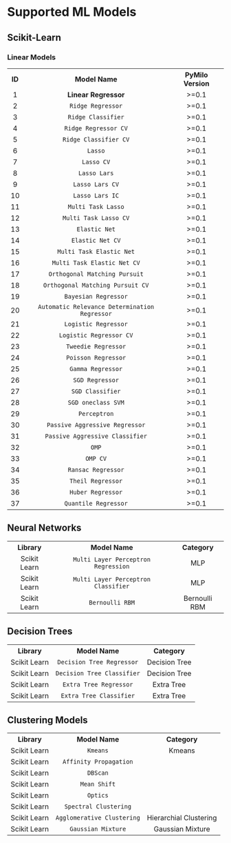 # Supported ML Models
## Scikit-Learn 
### Linear Models
<table>
	<tr align="center">
		<th>ID</th>
		<th>Model Name</th>
		<th>PyMilo Version</th>
	</tr>
	<tr align="center">
		<td>1</td>
		<td><b>Linear Regressor</b></td>
        <td>>=0.1</td>
	</tr>
	<tr align="center">
		<td>2</td>
		<td><code>Ridge Regressor</code></td>
        <td>>=0.1</td>
	</tr>
	<tr align="center">
		<td>3</td>
		<td><code>Ridge Classifier</code></td>
        <td>>=0.1</td>
	</tr>
	<tr align="center">
		<td>4</td>
		<td><code>Ridge Regressor CV</code></td>
        <td>>=0.1</td>
	</tr>
	<tr align="center">
		<td>5</td>
		<td><code>Ridge Classifier CV</code></td>
        <td>>=0.1</td>
	</tr>
	<tr align="center">
		<td>6</td>
		<td><code>Lasso</code></td>
        <td>>=0.1</td>
	</tr>
	<tr align="center">
		<td>7</td>
		<td><code>Lasso CV</code></td>
        <td>>=0.1</td>
	</tr>
	<tr align="center">
		<td>8</td>
		<td><code>Lasso Lars</code></td>
        <td>>=0.1</td>
	</tr>
	<tr align="center">
		<td>9</td>
		<td><code>Lasso Lars CV</code></td>
        <td>>=0.1</td>
	</tr>
	<tr align="center">
		<td>10</td>
		<td><code>Lasso Lars IC</code></td>
        <td>>=0.1</td>
	</tr>
    <tr align="center">
		<td>11</td>
		<td><code>Multi Task Lasso</code></td>
        <td>>=0.1</td>
	</tr>
    <tr align="center">
		<td>12</td>
		<td><code>Multi Task Lasso CV</code></td>
        <td>>=0.1</td>
	</tr>
    <tr align="center">
		<td>13</td>
		<td><code>Elastic Net</code></td>
        <td>>=0.1</td>
	</tr>
    <tr align="center">
		<td>14</td>
		<td><code>Elastic Net CV</code></td>
        <td>>=0.1</td>
	</tr>
    <tr align="center">
		<td>15</td>
		<td><code>Multi Task Elastic Net</code></td>
        <td>>=0.1</td>
	</tr>
    <tr align="center">
		<td>16</td>
		<td><code>Multi Task Elastic Net CV</code></td>
        <td>>=0.1</td>
	</tr>
    <tr align="center">
		<td>17</td>
		<td><code>Orthogonal Matching Pursuit</code></td>
        <td>>=0.1</td>
	</tr>
    <tr align="center">
		<td>18</td>
		<td><code>Orthogonal Matching Pursuit CV</code></td>
        <td>>=0.1</td>
	</tr>
    <tr align="center">
		<td>19</td>	
		<td><code>Bayesian Regressor</code></td>
        <td>>=0.1</td>
	</tr>
    <tr align="center">
		<td>20</td>
		<td><code>Automatic Relevance Determination Regressor</code></td>
        <td>>=0.1</td>
	</tr>
    <tr align="center">
		<td>21</td>
		<td><code>Logistic Regressor</code></td>
        <td>>=0.1</td>
	</tr>
    <tr align="center">
		<td>22</td>
		<td><code>Logistic Regressor CV</code></td>
        <td>>=0.1</td>
	</tr>
    <tr align="center">
		<td>23</td>
		<td><code>Tweedie Regressor</code></td>
        <td>>=0.1</td>
	</tr>
    <tr align="center">
		<td>24</td>
		<td><code>Poisson Regressor</code></td>
        <td>>=0.1</td>
	</tr>
    <tr align="center">
		<td>25</td>
		<td><code>Gamma Regressor</code></td>
        <td>>=0.1</td>
	</tr>
    <tr align="center">
		<td>26</td>
		<td><code>SGD Regressor</code></td>
        <td>>=0.1</td>
	</tr>
    <tr align="center">
		<td>27</td>
		<td><code>SGD Classifier</code></td>
        <td>>=0.1</td>
	</tr>
    <tr align="center">
		<td>28</td>
		<td><code>SGD oneclass SVM</code></td>
        <td>>=0.1</td>
	</tr>
    <tr align="center">
		<td>29</td>
		<td><code>Perceptron</code></td>
        <td>>=0.1</td>
	</tr>
    <tr align="center">
		<td>30</td>
		<td><code>Passive Aggressive Regressor</code></td>
        <td>>=0.1</td>
	</tr>
    <tr align="center">
		<td>31</td>
		<td><code>Passive Aggressive Classifier</code></td>
        <td>>=0.1</td>
	</tr>
    <tr align="center">
		<td>32</td>
		<td><code>OMP</code></td>
        <td>>=0.1</td>
	</tr>
    <tr align="center">
		<td>33</td>
		<td><code>OMP CV</code></td>
        <td>>=0.1</td>
	</tr>
    <tr align="center">
		<td>34</td>
		<td><code>Ransac Regressor</code></td>
        <td>>=0.1</td>
	</tr>
    <tr align="center">
		<td>35</td>
		<td><code>Theil Regressor</code></td>
        <td>>=0.1</td>
	</tr>
    <tr align="center">
		<td>36</td>
		<td><code>Huber Regressor</code></td>
        <td>>=0.1</td>
	</tr>
    <tr align="center">
		<td>37</td>
		<td><code>Quantile Regressor</code></td>
        <td>>=0.1</td>
	</tr>   
</table>

## Neural Networks
<table>
	<tr align="center">
		<th>Library</th>
		<th>Model Name</th>
        <th>Category</th>
	</tr>
	<tr align="center">
		<td>Scikit Learn</td>
		<td><code>Multi Layer Perceptron Regression</code></td>
        <td>MLP</td>
	</tr>
	<tr align="center">
		<td>Scikit Learn</td>
		<td><code>Multi Layer Perceptron Classifier</code></td>
        <td>MLP</td>
	</tr>
	<tr align="center">
		<td>Scikit Learn</td>
		<td><code>Bernoulli RBM</code></td>
        <td>Bernoulli RBM</td>
	</tr>
</table>

## Decision Trees 
<table>
	<tr align="center">
		<th>Library</th>
		<th>Model Name</th>
        <th>Category</th>
	</tr>
	<tr align="center">
		<td>Scikit Learn</td>
		<td><code>Decision Tree Regressor</code></td>
        <td>Decision Tree</td>
	</tr>
	<tr align="center">
		<td>Scikit Learn</td>
		<td><code>Decision Tree Classifier</code></td>
        <td>Decision Tree</td>
	</tr>
	<tr align="center">
		<td>Scikit Learn</td>
		<td><code>Extra Tree Regressor</code></td>
        <td>Extra Tree</td>
	</tr>
	<tr align="center">
		<td>Scikit Learn</td>
		<td><code>Extra Tree Classifier</code></td>
        <td>Extra Tree</td>
	</tr>
</table>

## Clustering Models
<table>
	<tr align="center">
		<th>Library</th>
		<th>Model Name</th>
        <th>Category</th>
	</tr>
	<tr align="center">
		<td>Scikit Learn</td>
		<td><code>Kmeans</code></td>
        <td>Kmeans</td>
	</tr>
	<tr align="center">
		<td>Scikit Learn</td>
		<td><code>Affinity Propagation</code></td>
        <td></td>
	</tr>
	<tr align="center">
		<td>Scikit Learn</td>
		<td><code>DBScan</code></td>
        <td></td>
	</tr>
	<tr align="center">
		<td>Scikit Learn</td>
		<td><code>Mean Shift</code></td>
        <td></td>
	</tr>
	<tr align="center">
		<td>Scikit Learn</td>
		<td><code>Optics</code></td>
        <td></td>
	</tr>
	<tr align="center">
		<td>Scikit Learn</td>
		<td><code>Spectral Clustering</code></td>
        <td></td>
	</tr>
	<tr align="center">
		<td>Scikit Learn</td>
		<td><code>Agglomerative Clustering</code></td>
        <td>Hierarchial Clustering</td>
	</tr>
	<tr align="center">
		<td>Scikit Learn</td>
		<td><code>Gaussian Mixture</code></td>
        <td>Gaussian Mixture</td>
	</tr>
</table>

